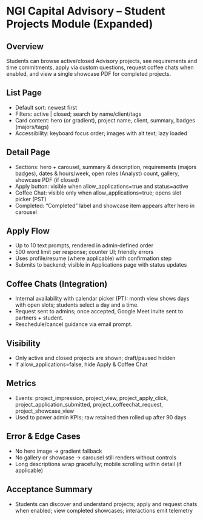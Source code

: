 # NGI Capital Advisory – Student Projects Module (Expanded)

## Overview
Students can browse active/closed Advisory projects, see requirements and time commitments, apply via custom questions, request coffee chats when enabled, and view a single showcase PDF for completed projects.

## List Page
- Default sort: newest first
- Filters: active | closed; search by name/client/tags
- Card content: hero (or gradient), project name, client, summary, badges (majors/tags)
- Accessibility: keyboard focus order; images with alt text; lazy loaded

## Detail Page
- Sections: hero + carousel, summary & description, requirements (majors badges), dates & hours/week, open roles (Analyst) count, gallery, showcase PDF (if closed)
- Apply button: visible when allow_applications=true and status=active
- Coffee Chat: visible only when allow_applications=true; opens slot picker (PST)
- Completed: “Completed” label and showcase item appears after hero in carousel

## Apply Flow
- Up to 10 text prompts, rendered in admin‑defined order
- 500 word limit per response; counter UI; friendly errors
- Uses profile/resume (where applicable) with confirmation step
- Submits to backend; visible in Applications page with status updates

## Coffee Chats (Integration)
- Internal availability with calendar picker (PT): month view shows days with open slots; students select a day and a time.
- Request sent to admins; once accepted, Google Meet invite sent to partners + student.
- Reschedule/cancel guidance via email prompt.

## Visibility
- Only active and closed projects are shown; draft/paused hidden
- If allow_applications=false, hide Apply & Coffee Chat

## Metrics
- Events: project_impression, project_view, project_apply_click, project_application_submitted, project_coffeechat_request, project_showcase_view
- Used to power admin KPIs; raw retained then rolled up after 90 days

## Error & Edge Cases
- No hero image → gradient fallback
- No gallery or showcase → carousel still renders without controls
- Long descriptions wrap gracefully; mobile scrolling within detail (if applicable)

## Acceptance Summary
- Students can discover and understand projects; apply and request chats when enabled; view completed showcases; interactions emit telemetry
